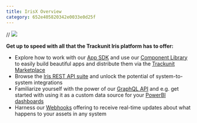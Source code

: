 ```yaml
---
title: IrisX Overview
category: 652e405820342e0033e0d25f
---
```


// ![](https://cdn.statically.io/gh/trackunit/developer-hub/master/guides/welcome/overview.png)


**Get up to speed with all that the Trackunit Iris platform has to offer:**

- Explore how to work with our [App SDK](https://developers.trackunit.com/docs/overview) and use our [Component Library](https://apps.iris.trackunit.com/storybook/?path=/docs/introduction--docs) to easily build beautiful apps and distribute them via the [Trackunit Marketplace](https://new.manager.trackunit.com/marketplace)
- Browse the [Iris REST API suite](https://developers.trackunit.com/reference/access-token) and unlock the potential of system-to-system integrations
- Familiarize yourself with the power of our [GraphQL API](https://developers.trackunit.com/reference/graphql-api-introduction) and e.g. get started with using it as a custom data source for your [PowerBI dashboards](https://developers.trackunit.com/docs/powerbi-guide)
- Harness our [Webhooks](https://developers.trackunit.com/docs/webhooks-overview) offering to receive real-time updates about what happens to your assets in any system
